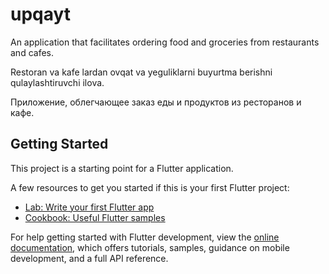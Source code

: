 # upqayt

An application that facilitates ordering food and groceries from restaurants and cafes.

Restoran va kafe lardan ovqat va yeguliklarni buyurtma berishni qulaylashtiruvchi ilova.

Приложение, облегчающее заказ еды и продуктов из ресторанов и кафе.

## Getting Started

This project is a starting point for a Flutter application.

A few resources to get you started if this is your first Flutter project:

- [Lab: Write your first Flutter app](https://docs.flutter.dev/get-started/codelab)
- [Cookbook: Useful Flutter samples](https://docs.flutter.dev/cookbook)

For help getting started with Flutter development, view the
[online documentation](https://docs.flutter.dev/), which offers tutorials,
samples, guidance on mobile development, and a full API reference.
